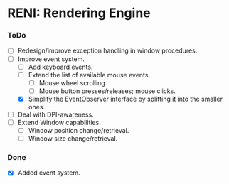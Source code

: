 # RENI: Rendering Engine

### ToDo

 - [ ] Redesign/improve exception handling in window procedures.
 - [ ] Improve event system.
	- [ ] Add keyboard events.
	- [ ] Extend the list of available mouse events.
		- [ ] Mouse wheel scrolling.
		- [ ] Mouse button presses/releases; mouse clicks.
	- [x] Simplify the EventObserver interface by splitting it into the smaller ones.
 - [ ] Deal with DPI-awareness.
 - [ ] Extend Window capabilities.
	- [ ] Window position change/retrieval.
	- [ ] Window size change/retrieval.

### Done

 - [x] Added event system.
 